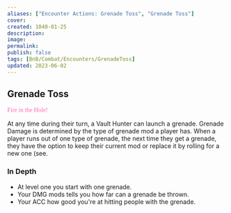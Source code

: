 ```yaml
---
aliases: ["Encounter Actions: Grenade Toss", "Grenade Toss"]
cover: 
created: 1040-01-25
description: 
image: 
permalink: 
publish: false
tags: [BnB/Combat/Encounters/GrenadeToss]
updated: 2023-06-02
---
```


## Grenade Toss

<span style="color: hotpink;font-family: Gill Sans">Fire in the Hole!</span>

At any time during their turn, a Vault Hunter can launch a grenade. Grenade Damage is determined by the type of grenade mod a player has. When a player runs out of one type of grenade, the next time they get a grenade, they have the option to keep their current mod or replace it by rolling for a new one (see.

### In Depth

- At level one you start with one grenade.
- Your DMG mods tells you how far can a grenade be thrown.
- Your ACC how good you're at hitting people with the grenade.
